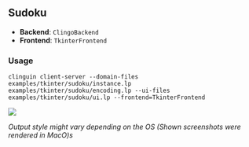 ## Sudoku

- **Backend**:   `ClingoBackend`
- **Frontend**:   `TkinterFrontend`

### Usage

```
clinguin client-server --domain-files examples/tkinter/sudoku/instance.lp examples/tkinter/sudoku/encoding.lp --ui-files examples/tkinter/sudoku/ui.lp --frontend=TkinterFrontend
```

![](out.png)

*Output style might vary depending on the OS (Shown screenshots were rendered in MacO)s*

